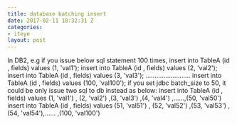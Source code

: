```yaml
---
title: database batching insert
date: 2017-02-11 18:32:31 Z
categories:
- iteye
layout: post
---
```


In DB2, e.g if you issue below sql statement 100 times, insert into TableA (id , fields) values (1, 'val1'); insert into TableA (id , fields) values (2, 'val2'); insert into TableA (id , fields) values (3, 'val3'); ......................... insert into TableA (id , fields) values (100, 'val100'); if you set jdbc batch_size to 50, it could be only issue two sql to db instead as below: insert into TableA (id , fields) values (1, 'val1') , (2, 'val2') ,(3, 'val3') ,(4, 'val4') ,......,(50, 'val50') insert into TableA (id , fields) values (51, 'val51') , (52, 'val52') ,(53, 'val53') ,(54, 'val54'),...... ,(100, 'val100')